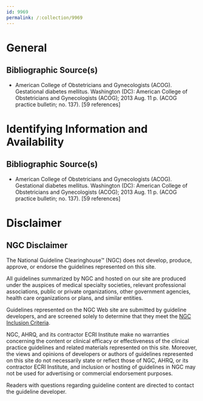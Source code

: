 ```yaml
---
id: 9969
permalink: /:collection/9969
---
```


# General

## Bibliographic Source(s)

- American College of Obstetricians and Gynecologists (ACOG). Gestational diabetes mellitus. Washington (DC): American College of Obstetricians and Gynecologists (ACOG); 2013 Aug. 11 p. (ACOG practice bulletin; no. 137). [59 references]

# Identifying Information and Availability

## Bibliographic Source(s)

- American College of Obstetricians and Gynecologists (ACOG). Gestational diabetes mellitus. Washington (DC): American College of Obstetricians and Gynecologists (ACOG); 2013 Aug. 11 p. (ACOG practice bulletin; no. 137). [59 references]

# Disclaimer

## NGC Disclaimer

The National Guideline Clearinghouse™ (NGC) does not develop, produce, approve, or endorse the guidelines represented on this site.

All guidelines summarized by NGC and hosted on our site are produced under the auspices of medical specialty societies, relevant professional associations, public or private organizations, other government agencies, health care organizations or plans, and similar entities.

Guidelines represented on the NGC Web site are submitted by guideline developers, and are screened solely to determine that they meet the [NGC Inclusion Criteria](/help-and-about/summaries/inclusion-criteria).

NGC, AHRQ, and its contractor ECRI Institute make no warranties concerning the content or clinical efficacy or effectiveness of the clinical practice guidelines and related materials represented on this site. Moreover, the views and opinions of developers or authors of guidelines represented on this site do not necessarily state or reflect those of NGC, AHRQ, or its contractor ECRI Institute, and inclusion or hosting of guidelines in NGC may not be used for advertising or commercial endorsement purposes.

Readers with questions regarding guideline content are directed to contact the guideline developer.

